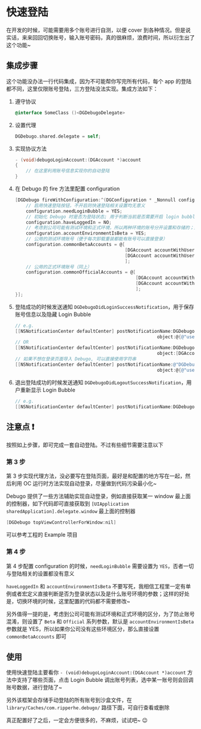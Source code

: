 # 快速登陆

在开发的时候，可能需要用多个账号进行自测，以便 cover 到各种情况。但是说实话，来来回回切换账号，输入账号密码，真的很麻烦，浪费时间，所以衍生出了这个功能~

## 集成步骤

这个功能没办法一行代码集成，因为不可能帮你写完所有代码，每个 app 的登陆都不同，这里仅限账号登陆，三方登陆没法实现。集成方法如下：

1. 遵守协议

	```objectivec
	@interface SomeClass ()<DGDebugoDelegate>
	```

2. 设置代理

	```objectivec
	DGDebugo.shared.delegate = self;
	```

3. 实现协议方法

	```objectivec
	- (void)debugoLoginAccount:(DGAccount *)account
	{
		// 在这里利用账号信息实现你的自动登陆
	}
	```

4. 在 Debugo 的 fire 方法里配置 configuration

	```objectivec
	[DGDebugo fireWithConfiguration:^(DGConfiguration * _Nonnull configuration) {
        // 启用快速登陆按钮，不开启则快速登陆相关设置均无意义
        configuration.needLoginBubble = YES;
        // 初始化 Debugo 时是否为登陆状态; 用于判断当前是否需要开启 login bubble
        configuration.haveLoggedIn = NO;
        // 考虑到公司可能有测试环境和正式环境，所以两种环境的账号分开设置和存储的；这个参数代表当前是什么账号环境，默认为测试环境
        configuration.accountEnvironmentIsBeta = YES;
        // 公用的测试环境账号（便于每次卸载重装都能有账号可以直接登录）
        configuration.commonBetaAccounts = @[
                                             [DGAccount accountWithUsername:@"jintianyoudiantoutong@qq.com" password:@"dasinigewangbadan🤣"],
                                             [DGAccount accountWithUsername:@"wozhendeyoudianxinfan@qq.com" password:@"niyoubenshizaishuoyiju🧐"],
                                             ];
        // 公用的正式环境账号（同上）
        configuration.commonOfficialAccounts = @[
                                                 [DGAccount accountWithUsername:@"wolaile@gmail.com" password:@"😴wozouleoubuwoshuile"],
                                                 [DGAccount accountWithUsername:@"woshixianshangzhanghao@qq.com" password:@"😉wojiuwennipabupa"],
                                                 ];
    }];
	```

5. 登陆成功的时候发送通知 `DGDebugoDidLoginSuccessNotification`，用于保存账号信息以及隐藏 Login Bubble

	```objectivec
	// e.g.
	[[NSNotificationCenter defaultCenter] postNotificationName:DGDebugoDidLoginSuccessNotification
	                                                     object:@{@"username":@"password"}];
	// OR
	[[NSNotificationCenter defaultCenter] postNotificationName:DGDebugoDidLoginSuccessNotification
	                                                     object:[DGAccount accountWithUsername:@"username" password:@"password"]];
	// 如果不想在登录页面导入 Debugo, 可以直接使用字符串
	[[NSNotificationCenter defaultCenter] postNotificationName:@"DGDebugoDidLoginSuccessNotification"
	                                                     object:@{@"username":@"password"}];
	```

6. 退出登陆成功的时候发送通知 `DGDebugoDidLogoutSuccessNotification`，用户重新显示 Login Bubble

	```objectivec
	// e.g.
 	[[NSNotificationCenter defaultCenter] postNotificationName:DGDebugoDidLogoutSuccessNotification object:nil];

	```

## 注意点 ❗️

按照如上步骤，即可完成一套自动登陆。不过有些细节需要注意以下

### 第 3 步

第 3 步实现代理方法，没必要写在登陆页面，最好是和配置的地方写在一起，然后利用 OC 运行时方法实现自动登录，尽量做到代码污染最小化~

Debugo 提供了一些方法辅助实现自动登录，例如直接获取某一 window 最上面的控制器，如下代码即可直接获取到 `[UIApplication sharedApplication].delegate.window` 最上面的控制器

```objectivec
[DGDebugo topViewControllerForWindow:nil]
```

可以参考工程的 Example 项目

### 第 4 步

第 4 步配置 configuration 的时候，`needLoginBubble` 需要设置为 `YES`，否者一切与登陆相关的设置都没有意义

`haveLoggedIn` 和 `accountEnvironmentIsBeta` 不要写死，我相信工程里一定有单例或者宏定义直接判断是否为登录状态以及是什么账号环境的参数；这样的好处是，切换环境的时候，这里配置的代码都不需要修改~

另外值得一提的是，考虑到公司可能有测试环境和正式环境的区分，为了防止账号混淆，则设置了 `Beta` 和 `Official` 系列参数，默认是 `accountEnvironmentIsBeta` 参数就是 YES，所以如果你公司没有这些环境区分，那么直接设置 `commonBetaAccounts` 即可

## 使用

使用快速登陆主要看你 `- (void)debugoLoginAccount:(DGAccount *)account` 方法中支持了哪些页面，点击 Login Bubble 调出账号列表，选中某一账号则会回调账号数据，进行登陆了~

另外该框架会存储手动登陆的所有账号到沙盒文件，在 `library/Caches/com.ripperhe.debugo/` 路径下面，可自行查看或删除

真正配置好了之后，一定会方便很多的，不麻烦，试试吧~ 😉
